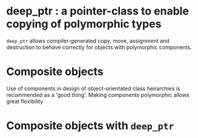 # deep_ptr : a pointer-class to enable copying of polymorphic types

`deep_ptr` allows compiler-generated copy, move, assignment and destruction to
behave correctly for objects with polymorphic components.

# Composite objects

Use of components in design of object-orientated class heirarchies is recommended as a 'good thing'.
Making components polymorphic allows great flexibility


# Composite objects with `deep_ptr`
